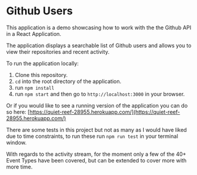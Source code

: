 # Github Users

This application is a demo showcasing how to work with the the Github API in a React Application.

The application displays a searchable list of Github users and allows you to view their repositories and recent activity.

To run the application locally: 
1. Clone this repository.
2. `cd` into the root directory of the application.
3. run `npm install`
4. run `npm start` and then go to `http://localhost:3000` in your browser.

Or if you would like to see a running version of the application you can do so here: [https://quiet-reef-28955.herokuapp.com/](https://quiet-reef-28955.herokuapp.com/)

There are some tests in this project but not as many as I would have liked due to time constraints, to run these run `npm run test` in your terminal window.

With regards to the activity stream, for the moment only a few of the 40+ Event Types have been covered, but can be extended to cover more with more time.